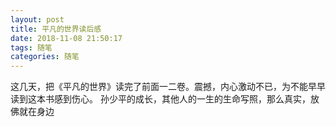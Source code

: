 ```yaml
---
layout: post
title: 平凡的世界读后感
date: 2018-11-08 21:50:17
tags: 随笔
categories: 随笔
---
```


这几天，把《平凡的世界》读完了前面一二卷。震撼，内心激动不已，为不能早早读到这本书感到伤心。
孙少平的成长，其他人的一生的生命写照，那么真实，放佛就在身边
